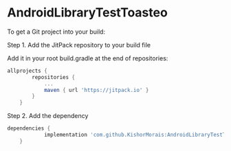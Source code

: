 # AndroidLibraryTestToasteo

To get a Git project into your build:

Step 1. Add the JitPack repository to your build file

Add it in your root build.gradle at the end of repositories:

```gradle
allprojects {
		repositories {
			...
			maven { url 'https://jitpack.io' }
		}
	}
  ```
  
  Step 2. Add the dependency

```gradle
dependencies {
	        implementation 'com.github.KishorMorais:AndroidLibraryTestToasteo:1.0.1'
	}
  ```
